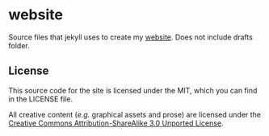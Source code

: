 website
=======

Source files that jekyll uses to create my
[website](https://jarthurgross.name).
Does not include drafts folder.

## License

This source code for the site is licensed under the MIT, which you can find in
the LICENSE file.

All creative content (*e.g.* graphical assets and prose) are licensed under the
[Creative Commons Attribution-ShareAlike 3.0 Unported License](http://creativecommons.org/licenses/by-sa/3.0/).
